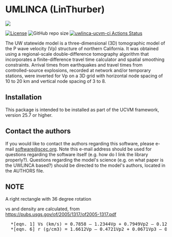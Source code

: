 # UMLINCA (LinThurber)

<a href="https://github.com/sceccode/uwlinca.git"><img src="https://github.com/sceccode/uwlinca/wiki/images/uwlinca_logo.png"></a>

[![License](https://img.shields.io/badge/License-BSD_3--Clause-blue.svg)](https://opensource.org/licenses/BSD-3-Clause)
![GitHub repo size](https://img.shields.io/github/repo-size/sceccode/uwlinca)
[![uwlinca-ucvm-ci Actions Status](https://github.com/SCECcode/uwlinca/workflows/uwlinca-ucvm-ci/badge.svg)](https://github.com/SCECcode/uwlinca/actions)

The UW statewide model is a three-dimensional (3D) tomographic model of the P wave velocity (Vp) structure 
of northern California. It was obtained using a regional-scale double-difference tomography algorithm that 
incorporates a finite-difference travel time calculator and spatial smoothing constraints. Arrival times 
from earthquakes and travel times from controlled-source explosions, recorded at network and/or temporary
stations, were inverted for Vp on a 3D grid with horizontal node spacing of 10 to 20 km and vertical node 
spacing of 3 to 8. 

## Installation

This package is intended to be installed as part of the UCVM framework,
version 25.7 or higher.

## Contact the authors

If you would like to contact the authors regarding this software,
please e-mail software@scec.org. Note this e-mail address should
be used for questions regarding the software itself (e.g. how
do I link the library properly?). Questions regarding the model's
science (e.g. on what paper is the UWLINCA based?) should be directed
to the model's authors, located in the AUTHORS file.

## NOTE

A right rectangle with 36 degree rotation

vs and density are calculated, from https://pubs.usgs.gov/of/2005/1317/of2005-1317.pdf

<pre>
  *[eqn. 1] Vs (km/s) = 0.7858 – 1.2344Vp + 0.7949Vp2 – 0.1238Vp3 + 0.0064Vp4
  *[eqn. 6] r (g/cm3) = 1.6612Vp – 0.4721Vp2 + 0.0671Vp3 – 0.0043Vp4 + 0.000106Vp5

</pre>

